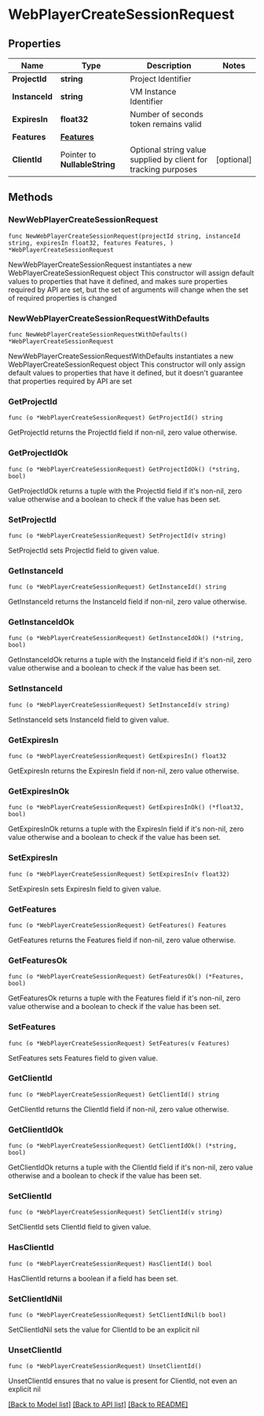 # WebPlayerCreateSessionRequest

## Properties

Name | Type | Description | Notes
------------ | ------------- | ------------- | -------------
**ProjectId** | **string** | Project Identifier | 
**InstanceId** | **string** | VM Instance Identifier | 
**ExpiresIn** | **float32** | Number of seconds token remains valid | 
**Features** | [**Features**](Features.md) |  | 
**ClientId** | Pointer to **NullableString** | Optional string value supplied by client for tracking purposes | [optional] 

## Methods

### NewWebPlayerCreateSessionRequest

`func NewWebPlayerCreateSessionRequest(projectId string, instanceId string, expiresIn float32, features Features, ) *WebPlayerCreateSessionRequest`

NewWebPlayerCreateSessionRequest instantiates a new WebPlayerCreateSessionRequest object
This constructor will assign default values to properties that have it defined,
and makes sure properties required by API are set, but the set of arguments
will change when the set of required properties is changed

### NewWebPlayerCreateSessionRequestWithDefaults

`func NewWebPlayerCreateSessionRequestWithDefaults() *WebPlayerCreateSessionRequest`

NewWebPlayerCreateSessionRequestWithDefaults instantiates a new WebPlayerCreateSessionRequest object
This constructor will only assign default values to properties that have it defined,
but it doesn't guarantee that properties required by API are set

### GetProjectId

`func (o *WebPlayerCreateSessionRequest) GetProjectId() string`

GetProjectId returns the ProjectId field if non-nil, zero value otherwise.

### GetProjectIdOk

`func (o *WebPlayerCreateSessionRequest) GetProjectIdOk() (*string, bool)`

GetProjectIdOk returns a tuple with the ProjectId field if it's non-nil, zero value otherwise
and a boolean to check if the value has been set.

### SetProjectId

`func (o *WebPlayerCreateSessionRequest) SetProjectId(v string)`

SetProjectId sets ProjectId field to given value.


### GetInstanceId

`func (o *WebPlayerCreateSessionRequest) GetInstanceId() string`

GetInstanceId returns the InstanceId field if non-nil, zero value otherwise.

### GetInstanceIdOk

`func (o *WebPlayerCreateSessionRequest) GetInstanceIdOk() (*string, bool)`

GetInstanceIdOk returns a tuple with the InstanceId field if it's non-nil, zero value otherwise
and a boolean to check if the value has been set.

### SetInstanceId

`func (o *WebPlayerCreateSessionRequest) SetInstanceId(v string)`

SetInstanceId sets InstanceId field to given value.


### GetExpiresIn

`func (o *WebPlayerCreateSessionRequest) GetExpiresIn() float32`

GetExpiresIn returns the ExpiresIn field if non-nil, zero value otherwise.

### GetExpiresInOk

`func (o *WebPlayerCreateSessionRequest) GetExpiresInOk() (*float32, bool)`

GetExpiresInOk returns a tuple with the ExpiresIn field if it's non-nil, zero value otherwise
and a boolean to check if the value has been set.

### SetExpiresIn

`func (o *WebPlayerCreateSessionRequest) SetExpiresIn(v float32)`

SetExpiresIn sets ExpiresIn field to given value.


### GetFeatures

`func (o *WebPlayerCreateSessionRequest) GetFeatures() Features`

GetFeatures returns the Features field if non-nil, zero value otherwise.

### GetFeaturesOk

`func (o *WebPlayerCreateSessionRequest) GetFeaturesOk() (*Features, bool)`

GetFeaturesOk returns a tuple with the Features field if it's non-nil, zero value otherwise
and a boolean to check if the value has been set.

### SetFeatures

`func (o *WebPlayerCreateSessionRequest) SetFeatures(v Features)`

SetFeatures sets Features field to given value.


### GetClientId

`func (o *WebPlayerCreateSessionRequest) GetClientId() string`

GetClientId returns the ClientId field if non-nil, zero value otherwise.

### GetClientIdOk

`func (o *WebPlayerCreateSessionRequest) GetClientIdOk() (*string, bool)`

GetClientIdOk returns a tuple with the ClientId field if it's non-nil, zero value otherwise
and a boolean to check if the value has been set.

### SetClientId

`func (o *WebPlayerCreateSessionRequest) SetClientId(v string)`

SetClientId sets ClientId field to given value.

### HasClientId

`func (o *WebPlayerCreateSessionRequest) HasClientId() bool`

HasClientId returns a boolean if a field has been set.

### SetClientIdNil

`func (o *WebPlayerCreateSessionRequest) SetClientIdNil(b bool)`

 SetClientIdNil sets the value for ClientId to be an explicit nil

### UnsetClientId
`func (o *WebPlayerCreateSessionRequest) UnsetClientId()`

UnsetClientId ensures that no value is present for ClientId, not even an explicit nil

[[Back to Model list]](../README.md#documentation-for-models) [[Back to API list]](../README.md#documentation-for-api-endpoints) [[Back to README]](../README.md)


